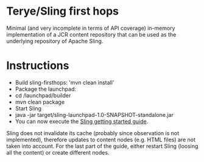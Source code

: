 # Terye/Sling first hops

Minimal (and very incomplete in terms of API coverage) in-memory implementation of a JCR content repository that can be used as the underlying repository of Apache Sling.

# Instructions

* Build sling-firsthops: 'mvn clean install'
* Package the launchpad:
 * cd /launchpad/builder
 * mvn clean package
* Start Sling
 * java -jar target/sling-launchpad-1.0-SNAPSHOT-standalone.jar
* You can now execute the [Sling getting started guide](http://sling.apache.org/site/discover-sling-in-15-minutes.html).

Sling does not invalidate its cache (probably since observation is not implemented), therefore updates to content nodes (e.g. HTML files) are not taken into account. For the last part of the guide, either restart Sling (loosing all the content) or create different nodes.